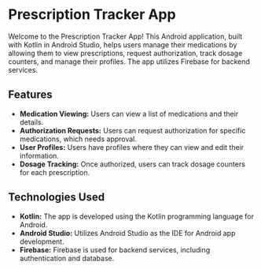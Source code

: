 # Prescription Tracker App

Welcome to the Prescription Tracker App! This Android application, built with Kotlin in Android Studio, helps users manage their medications by allowing them to view prescriptions, request authorization, track dosage counters, and manage their profiles. The app utilizes Firebase for backend services.

## Features

- **Medication Viewing:** Users can view a list of medications and their details.
- **Authorization Requests:** Users can request authorization for specific medications, which needs approval.
- **User Profiles:** Users have profiles where they can view and edit their information.
- **Dosage Tracking:** Once authorized, users can track dosage counters for each prescription.

## Technologies Used

- **Kotlin:** The app is developed using the Kotlin programming language for Android.
- **Android Studio:** Utilizes Android Studio as the IDE for Android app development.
- **Firebase:** Firebase is used for backend services, including authentication and database.
